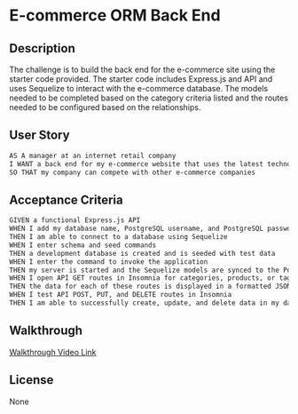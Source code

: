 # E-commerce ORM Back End


## Description

The challenge is to build the back end for the e-commerce site using the starter code provided. The starter code includes Express.js and API and uses Sequelize to interact with the e-commerce database. The models needed to be completed based on the category criteria listed and the routes needed to be configured based on the relationships.

## User Story

```md
AS A manager at an internet retail company
I WANT a back end for my e-commerce website that uses the latest technologies
SO THAT my company can compete with other e-commerce companies
```

## Acceptance Criteria

```md
GIVEN a functional Express.js API
WHEN I add my database name, PostgreSQL username, and PostgreSQL password to an environment variable file
THEN I am able to connect to a database using Sequelize
WHEN I enter schema and seed commands
THEN a development database is created and is seeded with test data
WHEN I enter the command to invoke the application
THEN my server is started and the Sequelize models are synced to the PostgreSQL database
WHEN I open API GET routes in Insomnia for categories, products, or tags
THEN the data for each of these routes is displayed in a formatted JSON
WHEN I test API POST, PUT, and DELETE routes in Insomnia
THEN I am able to successfully create, update, and delete data in my database
```

## Walkthrough

[Walkthrough Video Link](https://drive.google.com/file/d/1tuDIUiBXEPMfj-QkaaKB4n5NPVTKpHaU/view?usp=sharing)
## License
None
